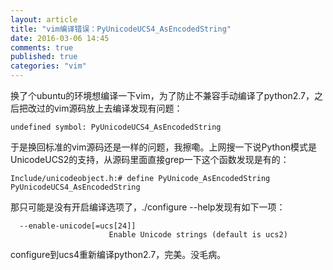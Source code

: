 ```yaml
---
layout: article
title: "vim编译错误：PyUnicodeUCS4_AsEncodedString"
date: 2016-03-06 14:45
comments: true
published: true
categories: "vim"
---
```


  换了个ubuntu的环境想编译一下vim，为了防止不兼容手动编译了python2.7，之后把改过的vim源码放上去编译发现有问题：

	undefined symbol: PyUnicodeUCS4_AsEncodedString

  于是换回标准的vim源码还是一样的问题，我擦嘞。上网搜一下说Python模式是UnicodeUCS2的支持，从源码里面直接grep一下这个函数发现是有的：

  	Include/unicodeobject.h:# define PyUnicode_AsEncodedString PyUnicodeUCS4_AsEncodedString

  那只可能是没有开启编译选项了，./configure --help发现有如下一项：

  	  --enable-unicode[=ucs[24]]
                          Enable Unicode strings (default is ucs2)
  
  configure到ucs4重新编译python2.7，完美。没毛病。

  

